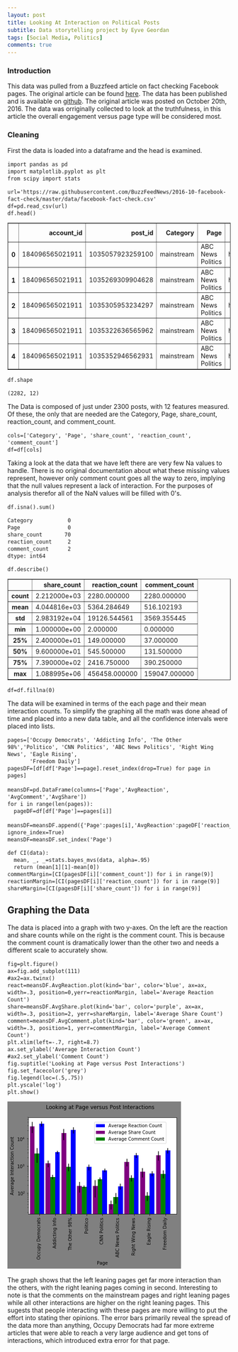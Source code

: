 ```yaml
---
layout: post
title: Looking At Interaction on Political Posts
subtitle: Data storytelling project by Eyve Geordan
tags: [Social Media, Politics]
comments: true
---
```


### Introduction

This data was pulled from a Buzzfeed article on fact checking Facebook pages. The original article can be found [here](https://www.buzzfeednews.com/article/craigsilverman/partisan-fb-pages-analysis#.ia1QB2KJl). The data has been published and is available on [github](https://github.com/BuzzFeedNews/2016-10-facebook-fact-check/blob/master/data/facebook-fact-check.csv). The original article was posted on October 20th, 2016. The data was orriginally collected to look at the truthfulness, in this article the overall engagement versus page type will be considered most.

### Cleaning

First the data is loaded into a dataframe and the head is examined.




```
import pandas as pd
import matplotlib.pyplot as plt
from scipy import stats
```


```
url='https://raw.githubusercontent.com/BuzzFeedNews/2016-10-facebook-fact-check/master/data/facebook-fact-check.csv'
df=pd.read_csv(url)
df.head()
```




<div>
<style scoped>
    .dataframe tbody tr th:only-of-type {
        vertical-align: middle;
    }

    .dataframe tbody tr th {
        vertical-align: top;
    }

    .dataframe thead th {
        text-align: right;
    }
</style>
<table border="1" class="dataframe">
  <thead>
    <tr style="text-align: right;">
      <th></th>
      <th>account_id</th>
      <th>post_id</th>
      <th>Category</th>
      <th>Page</th>
      <th>Post URL</th>
      <th>Date Published</th>
      <th>Post Type</th>
      <th>Rating</th>
      <th>Debate</th>
      <th>share_count</th>
      <th>reaction_count</th>
      <th>comment_count</th>
    </tr>
  </thead>
  <tbody>
    <tr>
      <th>0</th>
      <td>184096565021911</td>
      <td>1035057923259100</td>
      <td>mainstream</td>
      <td>ABC News Politics</td>
      <td>https://www.facebook.com/ABCNewsPolitics/posts...</td>
      <td>2016-09-19</td>
      <td>video</td>
      <td>no factual content</td>
      <td>NaN</td>
      <td>NaN</td>
      <td>146.0</td>
      <td>15.0</td>
    </tr>
    <tr>
      <th>1</th>
      <td>184096565021911</td>
      <td>1035269309904628</td>
      <td>mainstream</td>
      <td>ABC News Politics</td>
      <td>https://www.facebook.com/ABCNewsPolitics/posts...</td>
      <td>2016-09-19</td>
      <td>link</td>
      <td>mostly true</td>
      <td>NaN</td>
      <td>1.0</td>
      <td>33.0</td>
      <td>34.0</td>
    </tr>
    <tr>
      <th>2</th>
      <td>184096565021911</td>
      <td>1035305953234297</td>
      <td>mainstream</td>
      <td>ABC News Politics</td>
      <td>https://www.facebook.com/ABCNewsPolitics/posts...</td>
      <td>2016-09-19</td>
      <td>link</td>
      <td>mostly true</td>
      <td>NaN</td>
      <td>34.0</td>
      <td>63.0</td>
      <td>27.0</td>
    </tr>
    <tr>
      <th>3</th>
      <td>184096565021911</td>
      <td>1035322636565962</td>
      <td>mainstream</td>
      <td>ABC News Politics</td>
      <td>https://www.facebook.com/ABCNewsPolitics/posts...</td>
      <td>2016-09-19</td>
      <td>link</td>
      <td>mostly true</td>
      <td>NaN</td>
      <td>35.0</td>
      <td>170.0</td>
      <td>86.0</td>
    </tr>
    <tr>
      <th>4</th>
      <td>184096565021911</td>
      <td>1035352946562931</td>
      <td>mainstream</td>
      <td>ABC News Politics</td>
      <td>https://www.facebook.com/ABCNewsPolitics/posts...</td>
      <td>2016-09-19</td>
      <td>video</td>
      <td>mostly true</td>
      <td>NaN</td>
      <td>568.0</td>
      <td>3188.0</td>
      <td>2815.0</td>
    </tr>
  </tbody>
</table>
</div>




```
df.shape
```




    (2282, 12)



The Data is composed of just under 2300 posts, with 12 features measured. Of these, the only that are needed are the Category, Page, share_count, reaction_count, and comment_count. 


```
cols=['Category', 'Page', 'share_count', 'reaction_count', 'comment_count']
df=df[cols]
```

Taking a look at the data that we have left there are very few Na values to handle. There is no original documentation about what these missing values represent, however only comment count goes all the way to zero, implying that the null values represent a lack of interaction. For the purposes of analysis therefor all of the NaN values will be filled with 0's. 


```
df.isna().sum()
```




    Category           0
    Page               0
    share_count       70
    reaction_count     2
    comment_count      2
    dtype: int64




```
df.describe()
```




<div>
<style scoped>
    .dataframe tbody tr th:only-of-type {
        vertical-align: middle;
    }

    .dataframe tbody tr th {
        vertical-align: top;
    }

    .dataframe thead th {
        text-align: right;
    }
</style>
<table border="1" class="dataframe">
  <thead>
    <tr style="text-align: right;">
      <th></th>
      <th>share_count</th>
      <th>reaction_count</th>
      <th>comment_count</th>
    </tr>
  </thead>
  <tbody>
    <tr>
      <th>count</th>
      <td>2.212000e+03</td>
      <td>2280.000000</td>
      <td>2280.000000</td>
    </tr>
    <tr>
      <th>mean</th>
      <td>4.044816e+03</td>
      <td>5364.284649</td>
      <td>516.102193</td>
    </tr>
    <tr>
      <th>std</th>
      <td>2.983192e+04</td>
      <td>19126.544561</td>
      <td>3569.355445</td>
    </tr>
    <tr>
      <th>min</th>
      <td>1.000000e+00</td>
      <td>2.000000</td>
      <td>0.000000</td>
    </tr>
    <tr>
      <th>25%</th>
      <td>2.400000e+01</td>
      <td>149.000000</td>
      <td>37.000000</td>
    </tr>
    <tr>
      <th>50%</th>
      <td>9.600000e+01</td>
      <td>545.500000</td>
      <td>131.500000</td>
    </tr>
    <tr>
      <th>75%</th>
      <td>7.390000e+02</td>
      <td>2416.750000</td>
      <td>390.250000</td>
    </tr>
    <tr>
      <th>max</th>
      <td>1.088995e+06</td>
      <td>456458.000000</td>
      <td>159047.000000</td>
    </tr>
  </tbody>
</table>
</div>




```
df=df.fillna(0)
```

The data will be examined in terms of the each page and their mean interaction counts. To simplify the graphing all the math was done ahead of time and placed into a new data table, and all the confidence intervals were placed into lists.  



```
pages=['Occupy Democrats', 'Addicting Info', 'The Other 98%','Politico', 'CNN Politics', 'ABC News Politics', 'Right Wing News', 'Eagle Rising', 
       'Freedom Daily']
pagesDF=[df[df['Page']==page].reset_index(drop=True) for page in pages]

meansDF=pd.DataFrame(columns=['Page','AvgReaction', 'AvgComment','AvgShare'])
for i in range(len(pages)):
  pageDF=df[df['Page']==pages[i]]
  meansDF=meansDF.append({'Page':pages[i],'AvgReaction':pageDF['reaction_count'].mean(),'AvgComment':pageDF['comment_count'].mean(),'AvgShare':pageDF['share_count'].mean()}, ignore_index=True)
meansDF=meansDF.set_index('Page')
```


```
def CI(data):
  mean, _, _=stats.bayes_mvs(data, alpha=.95)
  return (mean[1][1]-mean[0])
commentMargin=[CI(pagesDF[i]['comment_count']) for i in range(9)]
reactionMargin=[CI(pagesDF[i]['reaction_count']) for i in range(9)]
shareMargin=[CI(pagesDF[i]['share_count']) for i in range(9)]
```

## Graphing the Data

The data is placed into a graph with two y-axes. On the left are the reaction and share counts while on the right is the comment count. This is because the comment count is dramatically lower than the other two and needs a different scale to accurately show. 


```
fig=plt.figure()
ax=fig.add_subplot(111)
#ax2=ax.twinx()
react=meansDF.AvgReaction.plot(kind='bar', color='blue', ax=ax, width=.3, position=0,yerr=reactionMargin, label='Average Reaction Count')
share=meansDF.AvgShare.plot(kind='bar', color='purple', ax=ax, width=.3, position=2, yerr=shareMargin, label='Average Share Count')
comment=meansDF.AvgComment.plot(kind='bar', color='green', ax=ax, width=.3, position=1, yerr=commentMargin, label='Average Comment Count')
plt.xlim(left=-.7, right=8.7)
ax.set_ylabel('Average Interaction Count')
#ax2.set_ylabel('Comment Count')
fig.suptitle('Looking at Page versus Post Interactions')
fig.set_facecolor('grey')
fig.legend(loc=(.5,.75))
plt.yscale('log')
plt.show()
```


![png](img/2019_08_23_Looking_At_Interaction_on_Political_Posts_files/2019_08_23_Looking_At_Interaction_on_Political_Posts_14_0.png)


The graph shows that the left leaning pages get far more interaction than the others, with the right leaning pages coming in second. Interesting to note is that the comments on the mainstream pages and right leaning pages while all other interactions are higher on the right leaning pages. This sugests that people interacting with these pages are more willing to put the effort into stating ther opinions. The error bars primarily reveal the spread of the data more than anything, Occupy Democrats had far more extreme articles that were able to reach a very large audience and get tons of interactions, which introduced extra error for that page. 
